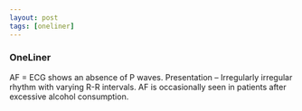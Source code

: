 ```yaml
---
layout: post
tags: [oneliner]
---
```



### OneLiner

AF = ECG shows an absence of P waves. Presentation – Irregularly irregular rhythm with varying R-R intervals. AF is occasionally seen in patients after excessive alcohol consumption.
